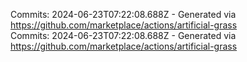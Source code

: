 Commits: 2024-06-23T07:22:08.688Z - Generated via https://github.com/marketplace/actions/artificial-grass
<br>
Commits: 2024-06-23T07:22:08.688Z - Generated via https://github.com/marketplace/actions/artificial-grass
<br>
